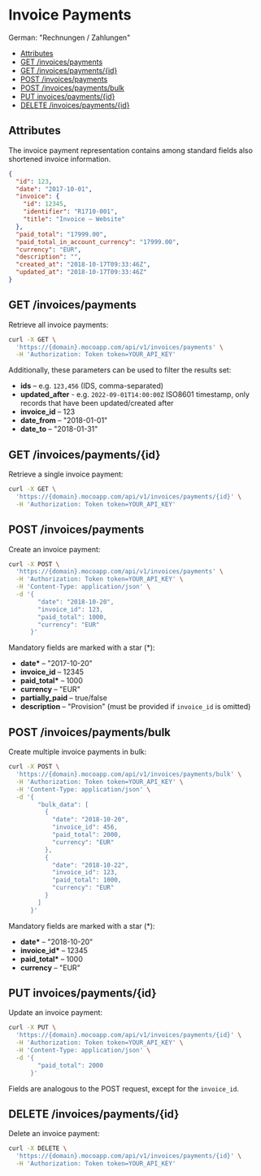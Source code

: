 # Invoice Payments

German: "Rechnungen / Zahlungen"

<!-- TOC -->

- [Attributes](#attributes)
- [GET /invoices/payments](#get-invoicespayments)
- [GET /invoices/payments/{id}](#get-invoicespaymentsid)
- [POST /invoices/payments](#post-invoicespayments)
- [POST /invoices/payments/bulk](#post-invoicespaymentsbulk)
- [PUT invoices/payments/{id}](#put-invoicespaymentsid)
- [DELETE /invoices/payments/{id}](#delete-invoicespaymentsid)

<!-- /TOC -->

## Attributes

The invoice payment representation contains among standard fields also shortened invoice information.

```json
{
  "id": 123,
  "date": "2017-10-01",
  "invoice": {
    "id": 12345,
    "identifier": "R1710-001",
    "title": "Invoice – Website"
  },
  "paid_total": "17999.00",
  "paid_total_in_account_currency": "17999.00",
  "currency": "EUR",
  "description": "",
  "created_at": "2018-10-17T09:33:46Z",
  "updated_at": "2018-10-17T09:33:46Z"
}
```

## GET /invoices/payments

Retrieve all invoice payments:

```bash
curl -X GET \
  'https://{domain}.mocoapp.com/api/v1/invoices/payments' \
  -H 'Authorization: Token token=YOUR_API_KEY'
```

Additionally, these parameters can be used to filter the results set:

- **ids** – e.g. `123,456` (IDS, comma-separated)
- **updated_after** - e.g. `2022-09-01T14:00:00Z` ISO8601 timestamp, only records that have been updated/created after
- **invoice_id** – 123
- **date_from** – "2018-01-01"
- **date_to** – "2018-01-31"

## GET /invoices/payments/{id}

Retrieve a single invoice payment:

```bash
curl -X GET \
  'https://{domain}.mocoapp.com/api/v1/invoices/payments/{id}' \
  -H 'Authorization: Token token=YOUR_API_KEY'
```

## POST /invoices/payments

Create an invoice payment:

```bash
curl -X POST \
  'https://{domain}.mocoapp.com/api/v1/invoices/payments' \
  -H 'Authorization: Token token=YOUR_API_KEY' \
  -H 'Content-Type: application/json' \
  -d '{
        "date": "2018-10-20",
        "invoice_id": 123,
        "paid_total": 1000,
        "currency": "EUR"
      }'
```

Mandatory fields are marked with a star (\*):

- **date\*** – "2017-10-20"
- **invoice_id** – 12345
- **paid_total\*** – 1000
- **currency** – "EUR"
- **partially_paid** – true/false
- **description** – "Provision" (must be provided if `invoice_id` is omitted)

## POST /invoices/payments/bulk

Create multiple invoice payments in bulk:

```bash
curl -X POST \
  'https://{domain}.mocoapp.com/api/v1/invoices/payments/bulk' \
  -H 'Authorization: Token token=YOUR_API_KEY' \
  -H 'Content-Type: application/json' \
  -d '{
        "bulk_data": [
          {
            "date": "2018-10-20",
            "invoice_id": 456,
            "paid_total": 2000,
            "currency": "EUR"
          },
          {
            "date": "2018-10-22",
            "invoice_id": 123,
            "paid_total": 1000,
            "currency": "EUR"
          }
        ]
      }'
```

Mandatory fields are marked with a star (\*):

- **date\*** – "2018-10-20"
- **invoice_id\*** – 12345
- **paid_total\*** – 1000
- **currency** – "EUR"

## PUT invoices/payments/{id}

Update an invoice payment:

```bash
curl -X PUT \
  'https://{domain}.mocoapp.com/api/v1/invoices/payments/{id}' \
  -H 'Authorization: Token token=YOUR_API_KEY' \
  -H 'Content-Type: application/json' \
  -d '{
        "paid_total": 2000
      }'
```

Fields are analogous to the POST request, except for the `invoice_id`.

## DELETE /invoices/payments/{id}

Delete an invoice payment:

```bash
curl -X DELETE \
  'https://{domain}.mocoapp.com/api/v1/invoices/payments/{id}' \
  -H 'Authorization: Token token=YOUR_API_KEY'
```
